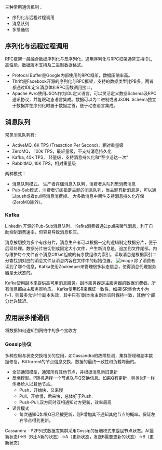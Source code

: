 <!--
title: 大数据日知录 - 分布式通讯
date: 2017-01-05 15:32:49
tags:
- Big Data
- Distributed Communication
- Kafka
- RabbitMQ
-->
三种常用通信机制：
- 序列化与远程过程调用
- 消息队列
- 多播通信
<!-- more -->
## 序列化与远程过程调用
RPC框架一般融合数据序列化与反序列化。通用序列化与RPC框架通常支持IDL, 高性能，数据版本支持及二进制数据格式。
- Protocal Buffer是Google内部使用的RPC框架，数据压缩率高。
- Thrift是Facebook开源的序列化与RPC框架，支持的数据类型比PB多。两者都通过IDL定义消息体和RPC函数调用接口。
- Apache Avro使用JSON作为IDL定义语言，可以灵活定义数据Schema及RPC通讯协议，并能跟动态语言集成。数据可以为二进制或者JSON. Schema独立于数据并在序列化时置于数据之首，便于动态语言集成。

## 消息队列
常见消息队列有:
- ActiveMQ, 6K TPS (Trasaction Per Second)，相对重量级
- ZeroMQ， 100k TPS，最轻量级，不支持消息持久化
- Kafka, 40k TPS， 轻量级，支持消息持久化和“至少送达一次”
- RabbitMQ, 10K TPS，相对重量级

两种模式：
- 消息队列模式， 生产者存储消息入队列，消费者从队列里消费消息
- Pub-Sub模式，消费者订阅指定主题的消息队列，当主题有新消息是，可以通过push或者pull将消息消费掉。
大多数消息中间件支持消息持久化存储(ZeroMQ除外）。

### Kafka
Linkedin 开源的Pub-Sub消息队列。
Kafka消费者通过pull来赌气消息，利于自助控制消费速率，但容易导致消息积压。

消息被切换为多个有序分片，消息生产者可以根据一定的逻辑制定数据分片，便于后续处理。数据分片被切割成固定大小文件，产生新消息是，追加到文件尾部。内存维护每个文件首个消息Offset组成的有序数组作为索引。读取消息是根据索引二分查找到对应的消息文件及消息内容在文件中的起始位置。
![image](http://static.oschina.net/uploads/space/2016/0509/211717_nQ5s_119760.jpg)
除了消费者读到了哪个信息，Kafka使用Zookeeper来管理很多状态信息，使得消息代理服务器是无状态的。

Kafka使用副本来提供高可用消息服务。副本服务器是主服务器的数据消费者。所有消息都由主服务器响应。 Kafka使用ISR来保证一致性，如果ISR集合大小为f+1，则最多允许f个副本失效，其中只有1副本余主副本实时保持一致，其他f个部分允许延迟。

## 应用层多播通信
将数据如何通知到网络中的多个接收方

### Gossip协议
多种应用与状态交换相关的应用，如Cassandra的故障检测，集群管理和副本数据修复，BitTorrent的节点信息交换，数据的最终一致性和负载均衡的。

- 全部通知模型，通知所有其他节点，并根据消息新旧更新
- 反熵模型。P随机选择一个节点Q,与Q交换信息。如果Q有更新，则类似P一样传播给人以其他节点。
    - Push，开始快，又来慢
    - Pull，开始慢，后来快，总体好于Push.
    - Push-Pull,双方同时互相通知对方更新，效率最高
- 谣言模式
    - 每次通知Q如果Q已经被更新，则P增加其不通知其他节点的概率。保证左右节点得到更新。

Cassandra - P2P列式数据库集群采用Gossip的反熵模式来委屈节点状态。A(最新状态)->B（B比A新的状态）->A（更新状态，发送B需要更新的状态）->B（更新状态）
